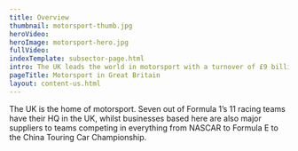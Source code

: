 ```yaml
---
title: Overview
thumbnail: motorsport-thumb.jpg
heroVideo: 
heroImage: motorsport-hero.jpg
fullVideo: 
indexTemplate: subsector-page.html
intro: The UK leads the world in motorsport with a turnover of £9 billion and more than 4,500 businesses operating in the sector.
pageTitle: Motorsport in Great Britain
layout: content-us.html
---
```


The UK is the home of motorsport. Seven out of Formula 1’s 11 racing teams have their HQ in the UK, whilst businesses based here are also major suppliers to teams competing in everything from NASCAR to Formula E to the China Touring Car Championship. 